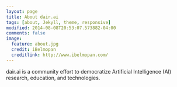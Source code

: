 ```yaml
---
layout: page
title: About dair.ai
tags: [about, Jekyll, theme, responsive]
modified: 2014-08-08T20:53:07.573882-04:00
comments: false
image:
  feature: about.jpg
  credit: iBelmopan
  creditlink: http://www.ibelmopan.com/
---
```


dair.ai is a community effort to democratize Artificial Intelligence (AI) research, education, and technologies.
